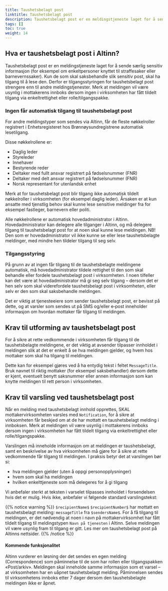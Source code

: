 ```yaml
---
title: Taushetsbelagt post
linktitle: Taushetsbelagt post
description: Taushetsbelagt post er en meldingstjeneste laget for å sende særlig sensitiv informasjon.
tags: []
toc: true
weight: 14
---
```


## Hva er taushetsbelagt post i Altinn?

Taushetsbelagt post er en meldingstjeneste laget for å sende særlig sensitiv informasjon (for eksempel om enkeltpersoner knyttet til straffesaker eller barnevernssaker). 
Kun de som skal saksbehandle slik sensitiv post, skal ha tilgang til å lese den. Derfor er tilgangsstyringen for taushetsbelagt post strengere enn til andre meldingstjenester. Merk at meldingen vil være usynlig i mottakerens innboks dersom ingen i virksomheten har fått tildelt tilgang via enkeltrettighet eller rolle/tilgangspakke.



### Ingen får automatisk tilgang til taushetsbelagt post

For andre meldingstyper som sendes via Altinn, får de fleste nøkkelroller registrert i Enhetsregisteret hos Brønnøysundregistrene automatisk lesetilgang.

Disse nøkkelrollene er:
- Daglig leder
- Styreleder
- Innehaver
- Bestyrende reder
- Deltaker med fullt ansvar registrert på fødselsnummer (FNR)
- Deltaker med delt ansvar registrert på fødselsnummer (FNR)
- Norsk representant for utenlandsk enhet


Merk at for taushetsbelagt post blir tilgang ikke automatisk tildelt nøkkelroller i virksomheten (for eksempel daglig leder). Årsaken er at kun ansatte med tjenstlig behov skal kunne lese sensitive meldinger fra for eksempel fastleger, barnevern eller politi.

Alle nøkkelrollene er automatisk hovedadministrator i Altinn. Hovedadministrator kan delegere alle tilganger i Altinn, og må delegere tilgang til taushetsbelagt post for at noen skal kunne lese meldingen. 
NB! Den som er hovedadministrator vil ikke kunne se eller lese taushetsbelagte meldinger, med mindre hen tildeler tilgang til seg selv.

### Tilgangsstyring

På grunn av at ingen får tilgang til de taushetsbelagte meldingene automatisk, må hovedadministrator tildele rettighet til den som skal behandle eller fordele taushetsbelagt post i virksomheten. I noen tilfeller kan det være at hovedadministrator må gi seg selv tilgang – dersom det er hen selv som skal viderefordele taushetsbelagt post i virksomheten, eller selv er den som skal saksbehandle meldingen.

Det er viktig at tjenesteeiere som sender taushetsbelagt post, er bevisst på dette, og at varsler som sendes ut på SMS og/eller e‑post inneholder informasjon om hvordan mottaker får tilgang til meldingen.


## Krav til utforming av taushetsbelagt post

For å sikre at rette vedkommende i virksomheten får tilgang til de taushetsbelagte meldingene, er det viktig at avsender tilpasser innholdet i meldingen slik at det er enkelt å se hva meldingen gjelder, og hvem hos mottaker som skal ha tilgang til meldingen. 

Dette kan for eksempel gjøres ved å ha entydig tekst i feltet `MessageTitle`. Bruk navnet til riktig mottaker (for eksempel saksbehandler) dersom dette er kjent, eventuelt benytt saksnummer eller annen informasjon som kan knytte meldingen til rett person i virksomheten.


## Krav til varsling ved taushetsbelagt post

Når en melding med taushetsbelagt innhold opprettes, SKAL mottakervirksomheten varsles med `Notification`, for å sikre at virksomheten får beskjed om at de har mottatt en taushetsbelagt melding i innboksen. Merk at meldingen vil være usynlig i mottakerens innboks dersom ingen i virksomheten har fått tildelt tilgang via enkeltrettighet eller rolle/tilgangspakke.

Varslingen må inneholde informasjon om at meldingen er taushetsbelagt, samt en beskrivelse av hva virksomheten må gjøre for å sikre at rette vedkommende får tilgang til meldingen. I praksis betyr det at varslingen bør si:
- hva meldingen gjelder (uten å oppgi personopplysninger)
- hvem som skal ha meldingen
- hvilken enkelttjeneste som må delegeres for å gi tilgang

Vi anbefaler sterkt at teksten i varselet tilpasses innholdet i forsendelsen hvis det er mulig. Hvis ikke, anbefaler vi følgende standard varslingstekst:

{{% notice warning  %}}
`$recipientName$` `$recipientNumber$` har mottatt en taushetsbelagt melding: `messageTitle` fra `$sendersName$`. For å få tilgang til meldingen, er det nødvendig at noen i navn på mottakervirksomhet har fått tildelt tilgang til meldingstypen `Navn på tjenesten` i Altinn. Selve meldingen vil være usynlig fram til tilgang er gitt. Les mer om taushetsbelagt post på Altinns nettsider.
{{% /notice %}}

#### Kommende funksjonalitet
Altinn vurderer en løsning der det sendes en egen melding (Correspondence) som påminnelse til de som har rollen eller tilgangspakken «Post/arkiv». Meldingen skal inneholde samme informasjon som et varsel – at virksomheten har en uåpnet taushetsbelagt melding. Påminnelsen sendes til virksomhetens innboks etter 7 dager dersom den taushetsbelagte meldingen ikke er åpnet.
